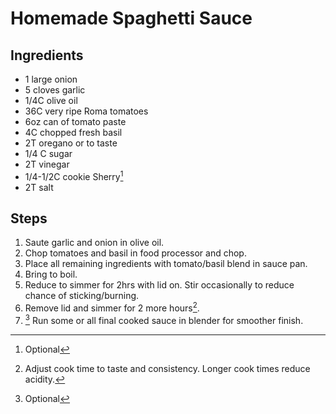 # Homemade Spaghetti Sauce

## Ingredients
- 1 large onion
- 5 cloves garlic
- 1/4C olive oil
- 36C very ripe Roma tomatoes
- 6oz can of tomato paste
- 4C chopped fresh basil
- 2T oregano or to taste
- 1/4 C sugar
- 2T vinegar
- 1/4-1/2C cookie Sherry[^2]
- 2T salt

## Steps

1. Saute garlic and onion in olive oil.
2. Chop tomatoes and basil in food processor and chop.
3. Place all remaining ingredients with tomato/basil blend in sauce pan.
4. Bring to boil.
5. Reduce to simmer for 2hrs with lid on. Stir occasionally to reduce chance of sticking/burning.
6. Remove lid and simmer for 2 more hours[^1]. 
6. [^2] Run some or all final cooked sauce in blender for smoother finish.

[^1]: Adjust cook time to taste and consistency. Longer cook times reduce acidity.
[^2]: Optional